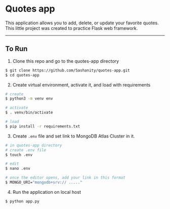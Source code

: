 # Quotes app

This application allows you to add, delete, or update your favorite quotes.
This little project was created to practice Flask web framework.

----------

## To Run

1. Clone this repo and go to the quotes-app directory
``` sh
$ git clone https://github.com/Sashanity/quotes-app.git
$ cd quotes-app
```

2. Create virtual environment, activate it, and load with requirements
```sh
# create
$ python3 -m venv env

# activate
$ . venv/bin/activate

# load
$ pip install -r requirements.txt 
```
3. Create `.env` file and set link to MongoDB Atlas Cluster in it.
```sh
# in quotes-app directory
# create .env file
$ touch .env

# edit
$ nano .env

# once the editor opens, add your link in this format
$ MONGO_URI="mongodb+srv:// ....."
```

4. Run the application on local host
```sh
$ python app.py
```
